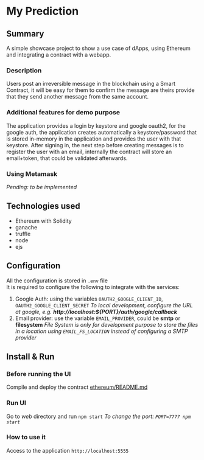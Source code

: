 # My Prediction

## Summary
A simple showcase project to show a use case of dApps, using Ethereum and integrating
a contract with a webapp.

### Description
Users post an irreversible message in the blockchain using a Smart Contract,
it will be easy for them to confirm the message are theirs provide that they
send another message from the same account.

### Additional features for demo purpose
The application provides a login by keystore and google oauth2,
for the google auth, the application creates automatically a keystore/password that is stored
in-memory in the application and provides the user with that keystore.
After signing in, the next step before creating messages is to register the user with an
email, internally the contract will store an email+token, that could be validated afterwards.

### Using Metamask
_Pending: to be implemented_

## Technologies used
- Ethereum with Solidity
- ganache
- truffle
- node 
- ejs

## Configuration
All the configuration is stored in `.env` file   
It is required to configure the following to integrate with the services:
1. Google Auth: using the variables `OAUTH2_GOOGLE_CLIENT_ID`, `OAUTH2_GOOGLE_CLIENT_SECRET`
_To local development, configure the URL at google, e.g. **http://localhost:${PORT}/auth/google/callback**_
2. Email provider: use the variable `EMAIL_PROVIDER`, could be **smtp** or **filesystem** 
_File System is only for development purpose to store the files in a location using `EMAIL_FS_LOCATION`_
_instead of configuring a SMTP provider_


## Install & Run

### Before running the UI
Compile and deploy the contract [ethereum/README.md](ethereum/README.md)

### Run UI
Go to _web_ directory and run `npm start`
_To change the port: `PORT=7777 npm start`_

### How to use it
Access to the application `http://localhost:5555` 


